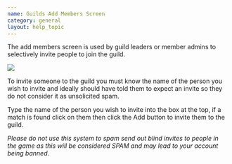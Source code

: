 ```yaml
---
name: Guilds Add Members Screen
category: general
layout: help_topic
---
```

The add members screen is used by guild leaders or member admins to selectively invite people to join the guild.

[![](https://lohcdn.com/images/t_guildsam.jpg)](https://lohcdn.com/images/guildsam.jpg)

To invite someone to the guild you must know the name of the person you wish to invite and ideally should have told them to expect an invite so they do not consider it as unsolicited spam.

Type the name of the person you wish to invite into the box at the top, if a match is found click on them then click the Add button to invite them to the guild.

_Please do not use this system to spam send out blind invites to people in the game as this will be considered SPAM and may lead to your account being banned._